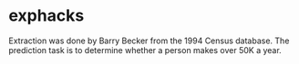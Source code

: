 # exphacks

Extraction was done by Barry Becker from the 1994 Census database. The prediction task is to determine whether a person makes over 50K a year.
